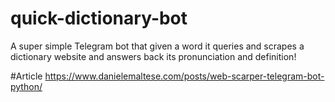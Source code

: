 # quick-dictionary-bot
A super simple Telegram bot that given a word it queries and scrapes a dictionary website and answers back its pronunciation and definition!

#Article
https://www.danielemaltese.com/posts/web-scarper-telegram-bot-python/
